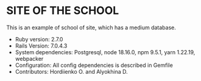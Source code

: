 # SITE OF THE SCHOOL

This is an example of school of site, which has a medium database.

* Ruby version: 2.7.0
* Rails Version: 7.0.4.3
* System dependencies: Postgresql, node 18.16.0, npm 9.5.1, yarn 1.22.19, webpacker
* Configuration: All config dependencies is described in Gemfile
* Contributors: Hordiienko O. and Alyokhina D.